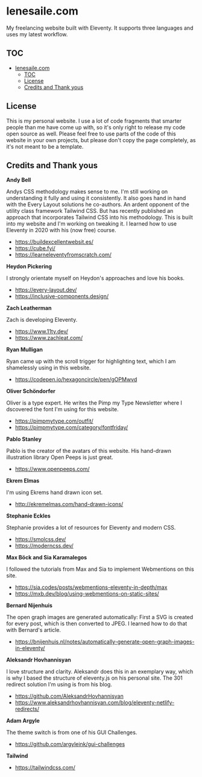# lenesaile.com

My freelancing website built with Eleventy. It supports three languages and uses my latest workflow.

## TOC

- [lenesaile.com](#lenesailecom)
  - [TOC](#toc)
  - [License](#license)
  - [Credits and Thank yous](#credits-and-thank-yous)

## License

This is my personal website. I use a lot of code fragments that smarter people than me have come up with, so it's only right to release my code open source as well. Please feel free to use parts of the code of this website in your own projects, but please don't copy the page completely, as it's not meant to be a template.

## Credits and Thank yous

**Andy Bell**

Andys CSS methodology makes sense to me. I'm still working on understanding it fully and using it consistently. It also goes hand in hand with the Every Layout solutions he co-authors. An ardent opponent of the utility class framework Tailwind CSS. But has recently published an approach that incorporates Tailwind CSS into his methodology. This is built into my website and I'm working on tweaking it.
I learned how to use Eleventy in 2020 with his (now free) course.

- https://buildexcellentwebsit.es/
- https://cube.fyi/
- https://learneleventyfromscratch.com/

**Heydon Pickering**

I strongly orientate myself on Heydon's approaches and love his books.

- https://every-layout.dev/
- https://inclusive-components.design/

**Zach Leatherman**

Zach is developing Eleventy.

- https://www.11ty.dev/
- https://www.zachleat.com/

**Ryan Mulligan**

Ryan came up with the scroll trigger for highlighting text, which I am shamelessly using in this website.

- https://codepen.io/hexagoncircle/pen/gOPMwvd

**Oliver Schöndorfer**

Oliver is a type expert. He writes the Pimp my Type Newsletter where I dscovered the font I'm using for this website.

- https://pimpmytype.com/outfit/
- https://pimpmytype.com/category/fontfriday/

**Pablo Stanley**

Pablo is the creator of the avatars of this website. His hand-drawn illustration library Open Peeps is just great.

- https://www.openpeeps.com/

**Ekrem Elmas**

I'm using Ekrems hand drawn icon set.

- http://ekremelmas.com/hand-drawn-icons/

**Stephanie Eckles**

Stephanie provides a lot of resources for Eleventy and modern CSS.

- https://smolcss.dev/
- https://moderncss.dev/

**Max Böck and Sia Karamalegos**

I followed the tutorials from Max and Sia to implement Webmentions on this site.

- https://sia.codes/posts/webmentions-eleventy-in-depth/max
- https://mxb.dev/blog/using-webmentions-on-static-sites/

**Bernard Nijenhuis**

The open graph images are generated automatically: First a SVG is created for every post, which is then converted to JPEG. I learned how to do that with Bernard's article.

- https://bnijenhuis.nl/notes/automatically-generate-open-graph-images-in-eleventy/

**Aleksandr Hovhannisyan**

I love structure and clarity. Aleksandr does this in an exemplary way, which is why I based the structure of eleventy.js on his personal site. The 301 redirect solution I'm using is from his blog.

- https://github.com/AleksandrHovhannisyan
- https://www.aleksandrhovhannisyan.com/blog/eleventy-netlify-redirects/

**Adam Argyle**

The theme switch is from one of his GUI Challenges.

- https://github.com/argyleink/gui-challenges

**Tailwind**

- https://tailwindcss.com/
